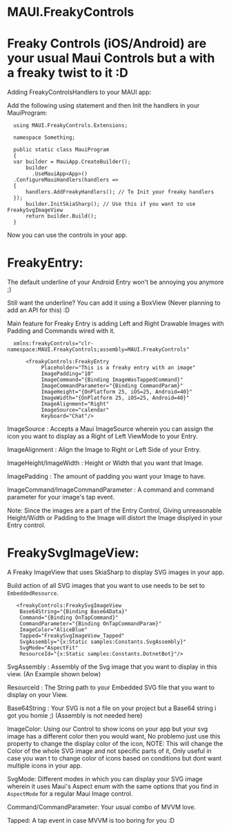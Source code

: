 # MAUI.FreakyControls

# Freaky Controls (iOS/Android) are your usual Maui Controls but a with a freaky twist to it :D

Adding FreakyControlsHandlers to your MAUI app:

Add the following using statement and then Init the handlers in your MauiProgram: 

      using MAUI.FreakyControls.Extensions;
      
      namespace Something;
      
      public static class MauiProgram
      {     
      var builder = MauiApp.CreateBuilder();
		  builder
			.UseMauiApp<App>()
      .ConfigureMauiHandlers(handlers =>
      {
          handlers.AddFreakyHandlers(); // To Init your freaky handlers
      });
		  builder.InitSkiaSharp(); // Use this if you want to use FreakySvgImageView 
		  return builder.Build();
      }
      
Now you can use the controls in your app.
 
# FreakyEntry: 

The default underline of your Android Entry won't be annoying you anymore ;) 

Still want the underline? You can add it using a BoxView (Never planning to add an API for this) :D

Main feature for Freaky Entry is adding Left and Right Drawable Images with Padding and Commands wired with it.

      xmlns:freakyControls="clr-namespace:MAUI.FreakyControls;assembly=MAUI.FreakyControls"
      
          <freakyControls:FreakyEntry
               Placeholder="This is a freaky entry with an image"
               ImagePadding="10" 
               ImageCommand="{Binding ImageWasTappedCommand}"
               ImageCommandParameter="{Binding CommandParam}"
               ImageHeight="{OnPlatform 25, iOS=25, Android=40}"
               ImageWidth="{OnPlatform 25, iOS=25, Android=40}"
               ImageAlignment="Right"
               ImageSource="calendar"
               Keyboard="Chat"/>
               
 ImageSource : Accepts a Maui ImageSource wherein you can assign the icon you want to display as a Right of Left ViewMode to your Entry.
 
 ImageAlignment : Align the Image to Right or Left Side of your Entry.
 
 ImageHeight/ImageWidth : Height or Width that you want that Image. 
 
 ImagePadding : The amount of padding you want your Image to have.
 
 ImageCommand/ImageCommandParameter : A command and command parameter for your image's tap event.
 
Note: Since the images are a part of the Entry Control, Giving unreasonable Height/Width or Padding to the Image will distort the Image displyed in your Entry control.
 
 
 # FreakySvgImageView: 
 
 A Freaky ImageView that uses SkiaSharp to display SVG images in your app.
 
 Build action of all SVG images that you want to use needs to be set to `EmbeddedResource`.
 
 
       <freakyControls:FreakySvgImageView
		Base64String="{Binding Base64Data}"
		Command="{Binding OnTapCommand}"
		CommandParameter="{Binding OnTapCommandParam}"
		ImageColor="AliceBlue"
		Tapped="FreakySvgImageView_Tapped"
		SvgAssembly="{x:Static samples:Constants.SvgAssembly}"
		SvgMode="AspectFit"
		ResourceId="{x:Static samples:Constants.DotnetBot}"/>
		
 
  SvgAssembly : Assembly of the Svg image that you want to display in this view. (An Example shown below)
  
  ResourceId : The String path to your Embedded SVG file that you want to display on your View.
  
  Base64String : Your SVG is not a file on your project but a Base64 string i got you homie ;) (Assembly is not needed here)
  
  ImageColor: Using our Control to show icons on your app but your svg image has a different color then you would want, No problemo just use this property to change the display color of the icon, NOTE: This will change the Color of the whole SVG image and not specific parts of it, Only useful in case you wan t to change color of icons based on conditions but dont want multiple icons in your app.
  
  SvgMode: Different modes in which you can display your SVG image wherein it uses Maui's Aspect enum with the same options that you find in `AspectMode` for a regular Maui Image control. 
  
  Command/CommandParameter: Your usual combo of MVVM love.
  
  Tapped: A tap event in case MVVM is too boring for you :D
  
  
  
 
 
 
 
 
